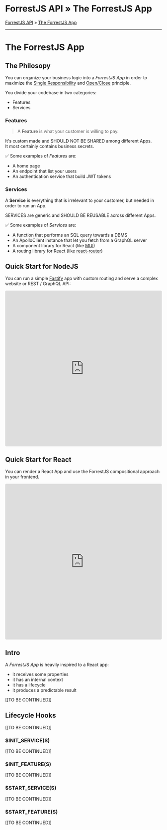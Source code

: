 <h1 class="tutorial-step"><span>ForrestJS API &raquo;</span> The ForrestJS App</h1>

[ForrestJS API](../README.md) &raquo; [The ForrestJS App](./README.md)

---

# The ForrestJS App

## The Philosopy

You can organize your business logic into a _ForrestJS App_ in order to maximize the [Single Responsibility](https://en.wikipedia.org/wiki/Single-responsibility_principle) and [Open/Close](https://en.wikipedia.org/wiki/Open%E2%80%93closed_principle) principle.

You divide your codebase in two categories:

- Features
- Services

### Features

> A **Feature** is what your customer is willing to pay.

It's custom made and SHOULD NOT BE SHARED among different Apps.  
It most certainly contains business secrets.

✅ Some examples of _Features_ are:

- A home page
- An endpoint that list your users
- An authentication service that build JWT tokens

### Services

A **Service** is everything that is irrelevant to your customer, but needed in order to run an App.

SERVICES are generic and SHOULD BE REUSABLE across different Apps.

✅ Some examples of _Services_ are:

- A function that performs an SQL query towards a DBMS
- An ApolloClient instance that let you fetch from a GraphQL server
- A component library for React (like [MUI](https://mui.com))
- A routing library for React (like [react-router](https://reactrouter.com/))

## Quick Start for NodeJS

You can run a simple [Fastify](https://www.fastify.io/) app with custom routing and serve a complex website or REST / GraphQL API:

<iframe src="https://codesandbox.io/embed/service-fastify-th8dq?fontsize=14&hidenavigation=1&theme=dark&view=split&editorsize=70"
     style="width:100%; height:500px; border:0; border-radius: 4px; overflow:hidden;"
     title="service-fastify"
     allow="accelerometer; ambient-light-sensor; camera; encrypted-media; geolocation; gyroscope; hid; microphone; midi; payment; usb; vr; xr-spatial-tracking"
     sandbox="allow-forms allow-modals allow-popups allow-presentation allow-same-origin allow-scripts"
   ></iframe>

## Quick Start for React

You can render a React App and use the ForrestJS compositional approach in your frontend.

<iframe src="https://codesandbox.io/embed/react-root-basic-tlo6q?fontsize=14&hidenavigation=1&theme=dark&view=split&editorsize=70"
     style="width:100%; height:500px; border:0; border-radius: 4px; overflow:hidden;"
     title="service-fastify"
     allow="accelerometer; ambient-light-sensor; camera; encrypted-media; geolocation; gyroscope; hid; microphone; midi; payment; usb; vr; xr-spatial-tracking"
     sandbox="allow-forms allow-modals allow-popups allow-presentation allow-same-origin allow-scripts"
   ></iframe>

## Intro

A _ForrestJS App_ is heavily inspired to a React app:

- it receives some properties
- it has an internal context
- it has a lifecycle
- it produces a predictable result

[[TO BE CONTINUED]]

## Lifecycle Hooks

[[TO BE CONTINUED]]

### $INIT_SERVICE(S)

[[TO BE CONTINUED]]

### $INIT_FEATURE(S)

[[TO BE CONTINUED]]

### $START_SERVICE(S)

[[TO BE CONTINUED]]

### $START_FEATURE(S)

[[TO BE CONTINUED]]
